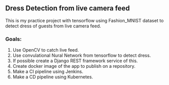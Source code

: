 ## Dress Detection from live camera feed

This is my practice project with tensorflow using Fashion_MNIST dataset to detect dress of guests from live camera feed.

### Goals:

1. Use OpenCV to catch live feed.
2. Use convulational Nural Network from tensorflow to detect dress.
3. If possible create a Django REST framework service of this.
4. Create docker image of the app to publish on a repository.
5. Make a CI pipeline using Jenkins.
6. Make a CD pipeline using Kubernetes.

